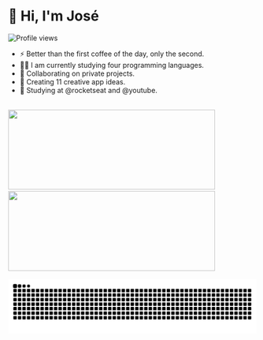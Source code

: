 <h1 align="left">👋 Hi, I'm José</h1>
<p align="left"> <img src="https://komarev.com/ghpvc/?username=karaz0v&color=yellow" alt="Profile views" /> </p>


- ⚡ Better than the first coffee of the day, only the second.
- 👨‍💻 I am currently studying four programming languages.
- 🌱 Collaborating on private projects.
- 🥷 Creating 11 creative app ideas.
- 💜 Studying at @rocketseat and @youtube.

<br>


<div align="left">
  <a href="https://github.com/karazov">
  <img width="420px" height="162px" src="https://github-readme-stats.vercel.app/api?username=karazov&show_icons=true&theme=tokyonight&include_all_commits=true&count_private=true"/>
  <img width="420px" height="162px" src="https://github-readme-stats.vercel.app/api/top-langs/?username=karazov&layout=compact&langs_count=7&theme=tokyonight"/>
</div>

![Snake animation](https://github.com/karaz0v/karaz0v/blob/output/github-contribution-grid-snake.svg)
